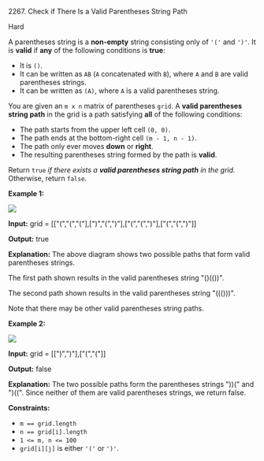 2267\. Check if There Is a Valid Parentheses String Path

Hard

A parentheses string is a **non-empty** string consisting only of `'('` and `')'`. It is **valid** if **any** of the following conditions is **true**:

*   It is `()`.
*   It can be written as `AB` (`A` concatenated with `B`), where `A` and `B` are valid parentheses strings.
*   It can be written as `(A)`, where `A` is a valid parentheses string.

You are given an `m x n` matrix of parentheses `grid`. A **valid parentheses string path** in the grid is a path satisfying **all** of the following conditions:

*   The path starts from the upper left cell `(0, 0)`.
*   The path ends at the bottom-right cell `(m - 1, n - 1)`.
*   The path only ever moves **down** or **right**.
*   The resulting parentheses string formed by the path is **valid**.

Return `true` _if there exists a **valid parentheses string path** in the grid._ Otherwise, return `false`.

**Example 1:**

![](https://leetcode-in-java.github.io/src/main/java/g2201_2300/s2267_check_if_there_is_a_valid_parentheses_string_path/example1drawio.png)

**Input:** grid = [["(","(","("],[")","(",")"],["(","(",")"],["(","(",")"]]

**Output:** true

**Explanation:** The above diagram shows two possible paths that form valid parentheses strings. 

The first path shown results in the valid parentheses string "()(())". 

The second path shown results in the valid parentheses string "((()))". 

Note that there may be other valid parentheses string paths.

**Example 2:**

![](https://leetcode-in-java.github.io/src/main/java/g2201_2300/s2267_check_if_there_is_a_valid_parentheses_string_path/example2drawio.png)

**Input:** grid = [[")",")"],["(","("]]

**Output:** false

**Explanation:** The two possible paths form the parentheses strings "))(" and ")((". Since neither of them are valid parentheses strings, we return false.

**Constraints:**

*   `m == grid.length`
*   `n == grid[i].length`
*   `1 <= m, n <= 100`
*   `grid[i][j]` is either `'('` or `')'`.